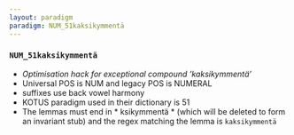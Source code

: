 ```yaml
---
layout: paradigm
paradigm: NUM_51kaksikymmentä
---
```

### ` NUM_51kaksikymmentä `

* _Optimisation hack for exceptional compound ’kaksikymmentä’_
* Universal POS is NUM and legacy POS is NUMERAL
* suffixes use back vowel harmony
* KOTUS paradigm used in their dictionary is 51
* The lemmas must end in * ksikymmentä * (which will be deleted to form an invariant stub) and the regex matching the lemma is ` kaksikymmentä `
